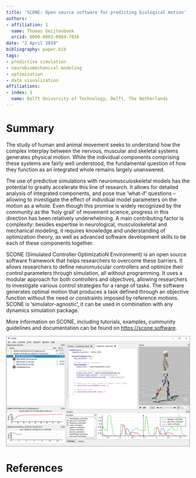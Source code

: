 ```yaml
---
title: 'SCONE: Open source software for predicting biological motion'
authors:
- affiliation: 1
  name: Thomas Geijtenbeek
  orcid: 0000-0003-0984-7016
date: "2 April 2019"
bibliography: paper.bib
tags:
- predictive simulation
- neurobiomechanical modeling
- optimization
- data visualization
affiliations:
- index: 1
  name: Delft University of Technology, Delft, The Netherlands
---
```


# Summary
The study of human and animal movement seeks to understand how the complex interplay between the nervous, muscular and skeletal systems generates physical motion. While the individual components comprising these systems are fairly well understood, the fundamental question of how they function as an integrated whole remains largely unanswered.

The use of predictive simulations with neuromusculoskeletal models has the potential to greatly accelerate this line of research. It allows for detailed analysis of integrated components, and pose true ‘what-if’ questions – allowing to investigate the effect of individual model parameters on the motion as a whole. Even though this promise is widely recognized by the community as the ‘holy grail’ of movement science, progress in this direction has been relatively underwhelming. A main contributing factor is complexity: besides expertise in neurological, musculoskeletal and mechanical modeling, it requires knowledge and understanding of optimization theory, as well as advanced software development skills to tie each of these components together.

SCONE (Simulated Controller OptimizatioN Environment) is an open source software framework that helps researchers to overcome these barriers. It allows researchers to define neuromuscular controllers and optimize their control parameters through simulation, all without programming. It uses a modular approach for both controllers and objectives, allowing researchers to investigate various control strategies for a range of tasks. The software generates optimal motion that produces a task defined through an objective function without the need or constraints imposed by reference motions. SCONE is ‘simulator-agnostic’, it can be used in combination with any dynamics simulation package.

More information on SCONE, including tutorials, examples, cummunity guidelines and documentation can be found on https://scone.software.

![The SCONE user interface](scone_window.png)

# References
